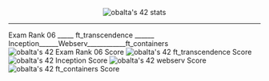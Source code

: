 <p align="center">
  <img src="https://badge42.vercel.app/api/v2/cl1rnfu33003009mil8ujthad/stats?cursusId=21&coalitionId=122" alt="obalta's 42 stats"/>
</p>
<hr/>


  <text>Exam Rank 06 _____ ft_transcendence ______ Inception______Webserv____________ft_containers</text> <br/>
  <img src="https://badge42.vercel.app/api/v2/cl1rnfu33003009mil8ujthad/project/2457154" alt="obalta's 42 Exam Rank 06 Score" />
  <img src="https://badge42.vercel.app/api/v2/cl1rnfu33003009mil8ujthad/project/2457155" alt="obalta's 42 ft_transcendence Score" />
  <img src="https://badge42.vercel.app/api/v2/cl1rnfu33003009mil8ujthad/project/2438771" alt="obalta's 42 Inception Score" />
  <img src="https://badge42.vercel.app/api/v2/cl1rnfu33003009mil8ujthad/project/2438774" alt="obalta's 42 webserv Score" />
  <img src="https://badge42.vercel.app/api/v2/cl1rnfu33003009mil8ujthad/project/2438770" alt="obalta's 42 ft_containers Score" />



<!--
**minikross/minikross** is a ✨ _special_ ✨ repository because its `README.md` (this file) appears on your GitHub profile.

Here are some ideas to get you started:

- 🔭 I’m currently working on ...
- 🌱 I’m currently learning ...
- 👯 I’m looking to collaborate on ...
- 🤔 I’m looking for help with ...
- 💬 Ask me about ...
- 📫 How to reach me: ...
- 😄 Pronouns: ...
- ⚡ Fun fact: ...
-->
